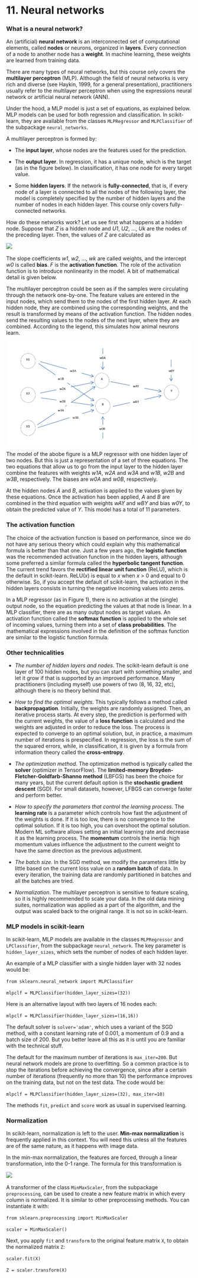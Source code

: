 # 11. Neural networks

### What is a neural network?

An (artificial) **neural network** is an interconnected set of computational elements, called **nodes** or neurons, organized in **layers**. Every connection of a node to another node has a **weight**. In machine learning, these weights are learned from training data.

There are many types of neural networks, but this course only covers the **multilayer perceptron** (MLP). Although the field of neural networks is very rich and diverse (see Haykin, 1999, for a general presentation), practitioners usually refer to the multilayer perceptron when using the expressions neural network or artificial neural network (ANN).

Under the hood, a MLP model is just a set of equations, as explained below. MLP models can be used for both regression and classification. In scikit-learn, they are available from the classes `MLPRegressor` and `MLPClassifier` of the subpackage `neural_networks`.

A multilayer perceptron is formed by:

* The **input layer**, whose nodes are the features used for the prediction.

* The **output layer**. In regression, it has a unique node, which is the target (as in the figure below). In classification, it has one node for every target value.

* Some **hidden layers**. If the network is **fully-connected**, that is, if every node of a layer is connected to all the nodes of the following layer, the model is completely specified by the number of hidden layers and the number of nodes in each hidden layer. This course only covers fully-connected networks.

How do these networks work? Let us see first what happens at a hidden node. Suppose that *Z* is a hidden node and *U1*, *U2*, …, *Uk* are the nodes of the preceding layer. Then, the values of *Z* are calculated as

<img src="https://render.githubusercontent.com/render/math?math=\large Z = F\big(w_0 + w_1 U_1 %2B w_2 U_2 %2B \cdots %2B w_k U_k\big).">

The slope coefficients *w1*, *w2*, …, *wk* are called weights, and the intercept *w0* is called **bias**. *F* is the **activation function**. The role of the activation function is to introduce nonlinearity in the model. A bit of mathematical detail is given below.

The multilayer perceptron could be seen as if the samples were circulating through the network one-by-one. The feature values are entered in the input nodes, which send them to the nodes of the first hidden layer. At each hidden node, they are combined using the corresponding weights, and the result is transformed by means of the activation function. The hidden nodes send the resulting values to the nodes of the next layer, where they are combined. According to the legend, this simulates how animal neurons learn.

![](https://github.com/cinnData/MLearning/blob/main/11.%20Neural%20networks/fig%2011.1.png)

The model of the abobe figure is a MLP regressor with one hidden layer of two nodes. But this is just a representation of a set of three equations. The two equations that allow us to go from the input layer to the hidden layer combine the features with weights *w1A*, *w2A* and *w3A* and *w1B*, *w2B* and *w3B*, respectively. The biases are *w0A* and *w0B*, respectively.

At the hidden nodes *A* and *B*, activation is applied to the values given by these equations. Once the activation has been applied, *A* and *B* are combined in the third equation with weights *wAY* and *wBY* and bias *w0Y*, to obtain the predicted value of *Y*. This model has a total of 11 parameters.

### The activation function

The choice of the activation function is based on performance, since we do not have any serious theory which could explain why this mathematical formula is better than that one. Just a few years ago, the **logistic function** was the recommended activation function in the hidden layers, although some preferred a similar formula called the **hyperbolic tangent function**. The current trend favors the **rectified linear unit function** (ReLU), which is the default in scikit-learn. ReLU(*x*) is equal to *x* when *x* > 0 and equal to 0 otherwise. So, if you accept the default of scikit-learn, the activation in the hidden layers consists in turning the negative incoming values into zeros.

In a MLP regressor (as in Figure 1), there is no activation at the (single) output node, so the equation predicting the values at that node is linear. In a MLP classifier, there are as many output nodes as target values. An activation function called the **softmax function** is applied to the whole set of incoming values, turning them into a set of **class probabilities**. The mathematical expressions involved in the definition of the softmax function are similar to the logistic function formula.

### Other technicalities

* *The number of hidden layers and nodes*. The scikit-learn default is one layer of 100 hidden nodes, but you can start with something smaller, and let it grow if that is supported by an improved performance. Many practitioners (including myself) use powers of two (8, 16, 32, etc), although there is no theory behind that.

*  *How to find the optimal weights*. This typically follows a method called **backpropagation**. Initially, the weights are randomly assigned. Then, an iterative process starts. At every step, the prediction is performed with the current weights, the value of a **loss function** is calculated and the weights are adjusted in order to reduce the loss. The process is expected to converge to an optimal solution, but, in practice, a maximum number of iterations is prespecified. In regression, the loss is the sum of the squared errors, while, in classification, it is given by a formula from information theory called the **cross-entropy**.

* *The optimization method*. The optimization method is typically called the **solver** (optimizer in TensorFlow). The **limited-memory Broyden-Fletcher-Goldfarb-Shanno method** (LBFGS) has been the choice for many years, but the current default option is the **stochastic gradient descent** (SGD). For small datasets, however, LFBGS can converge faster and perform better.

* *How to specify the parameters that control the learning process*. The **learning rate** is a parameter which controls how fast the adjustment of the weights is done. If it is too low, there is no convergence to the optimal solution. If it is too high, you can overshoot the optimal solution. Modern ML software allows setting an initial learning rate and decrease it as the learning process. The **momentum** controls the inertia: high momentum values influence the adjustment to the current weight to have the same direction as the previous adjustment.

* *The batch size*. In the SGD method, we modify the parameters little by little based on the current loss value on a **random batch** of data. In every iteration, the training data are randomly partitioned in batches and all the batches are tried.

* *Normalization*. The multilayer perceptron is sensitive to feature scaling, so it is highly recommended to scale your data. In the old data mining suites, normalization was applied as a part of the algorithm, and the output was scaled back to the original range. It is not so in scikit-learn.

### MLP models in scikit-learn

In scikit-learn, MLP models  are available in the classes `MLPRegressor` and `LPClassifier`, from the subpackage `neural_network`. The key parameter is `hidden_layer_sizes`, which sets the number of nodes of each hidden layer.

An example of a MLP classifier with a single hidden layer with 32 nodes would be:

`from sklearn.neural_network import MLPClassifier`

`mlpclf = MLPClassifier(hidden_layer_sizes=(32))`

Here is an alternative layout with two layers of 16 nodes each:

`mlpclf = MLPClassifier(hidden_layer_sizes=(16,16))`

The default solver is `solver='adam'`, which uses a variant of the SGD method, with a constant learning rate of 0.001, a momentum of 0.9 and a batch size of 200. But you better leave all this as it is until you are familiar with the technical stuff.

The default for the maximum number of iterations is `max_iter=200`. But neural network models are prone to overfitting. So a common practice is to stop the iterations before achieving the convergence, since after a certain number of iterations (frequently no more than 10) the performance improves on the training data, but not on the test data. The code would be:

`mlpclf = MLPClassifier(hidden_layer_sizes=(32), max_iter=10)`

The methods `fit`, `predict` and `score` work as usual in supervised learning.

### Normalization

In scikit-learn, normalization is left to the user. **Min-max normalization** is frequently applied in this context. You will need this unless all the features are of the same nature, as it happens with image data.

In the min-max normalization, the features are forced, through a linear transformation, into the 0-1 range. The formula for this transformation is

<img src="https://render.githubusercontent.com/render/math?math=\large Z = \displaystyle\frac{X-\min(X)}{\max(X)-\min(X)}\,.">

A transformer of the class `MinMaxScaler`, from the subpackage `preprocessing`, can be used to create a new feature matrix in which every column is normalized. It is similar to other preprocessing methods. You can instantiate it with:

`from sklearn.preprocessing import MinMaxScaler`

`scaler = MinMaxScaler()`

Next, you apply `fit` and `transform` to the original feature matrix `X`, to obtain the normalized matrix `Z`:

`scaler.fit(X)`

`Z = scaler.transform(X)`
